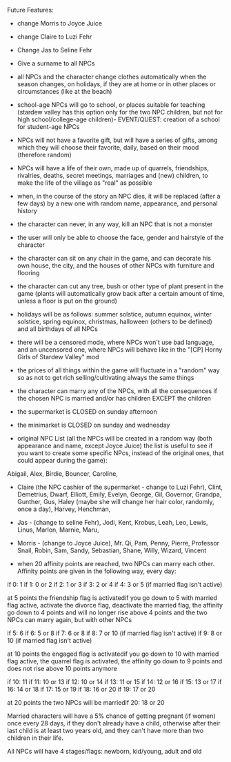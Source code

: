Future Features:

- change Morris to Joyce Juice
- change Claire to Luzi Fehr
- Change Jas to Seline Fehr
- Give a surname to all NPCs

- all NPCs and the character change clothes automatically when the season changes, on holidays, if they are at home or in other places or circumstances (like at the beach)

- school-age NPCs will go to school, or places suitable for teaching (stardew valley has this option only for the two NPC children, but not for high school/college-age children)- EVENT/QUEST: creation of a school for student-age NPCs

- NPCs will not have a favorite gift, but will have a series of gifts, among which they will choose their favorite, daily, based on their mood (therefore random)

- NPCs will have a life of their own, made up of quarrels, friendships, rivalries, deaths, secret meetings, marriages and (new) children, to make the life of the village as "real" as possible

- when, in the course of the story an NPC dies, it will be replaced (after a few days) by a new one with random name, appearance, and personal history

- the character can never, in any way, kill an NPC that is not a monster

- the user will only be able to choose the face, gender and hairstyle of the character

- the character can sit on any chair in the game, and can decorate his own house, the city, and the houses of other NPCs with furniture and flooring

- the character can cut any tree, bush or other type of plant present in the game (plants will automatically grow back after a certain amount of time, unless a floor is put on the ground)

- holidays will be as follows: summer solstice, autumn equinox, winter solstice, spring equinox, christmas, halloween (others to be defined) and all birthdays of all NPCs

- there will be a censored mode, where NPCs won't use bad language, and an uncensored one, where NPCs will behave like in the "[CP] Horny Girls of Stardew Valley" mod

- the prices of all things within the game will fluctuate in a "random" way so as not to get rich selling/cultivating always the same things

- the character can marry any of the NPCs, with all the consequences if the chosen NPC is married and/or has children EXCEPT the children

- the supermarket is CLOSED on sunday afternoon

- the minimarket is CLOSED on sunday and wednesday

- original NPC List (all the NPCs will be created in a random way (both appearance and name, except Joyce Juice) the list is useful to see if you want to create some specific NPcs, instead of the original ones, that could appear during the game): 

Abigail, 
Alex, 
Birdie, 
Bouncer, 
Caroline, 
- Claire (the NPC cashier of the supermarket - change to Luzi Fehr),
Clint, 
Demetrius, 
Dwarf, 
Elliott, 
Emily, 
Evelyn, 
George, 
Gil, 
Governor, 
Grandpa, 
Gunther, 
Gus, 
Haley (maybe she will change her hair color, randomly, once a day), 
Harvey, 
Henchman, 
- Jas - (change to seline Fehr), 
Jodi, 
Kent, 
Krobus, 
Leah, 
Leo, 
Lewis, 
Linus, 
Marlon, 
Marnie, 
Maru, 
- Morris - (change to Joyce Juice), 
Mr. Qi, 
Pam, 
Penny, 
Pierre, 
Professor Snail, 
Robin, 
Sam, 
Sandy, 
Sebastian, 
Shane, 
Willy, 
Wizard, 
Vincent

- when 20 affinity points are reached, two NPCs can marry each other. Affinity points are given in the following way, every day:

if 0: 1
if 1: 0 or 2
if 2: 1 or 3
if 3: 2 or 4
if 4: 3 or 5 (if married flag isn't active)

at 5 points the friendship flag is activatedif you go down to 5 with married flag active, activate the divorce flag, deactivate the married flag, the affinity go down to 4 points and will no longer rise above 4 points and the two NPCs can marry again, but with other NPCs

if 5: 6
if 6: 5 or 8
if 7: 6 or 8
if 8: 7 or 10 (if married flag isn't active)
if 9: 8 or 10 (if married flag isn't active)

at 10 points the engaged flag is activatedif you go down to 10 with married flag active, the quarrel flag is activated, the affinity go down to 9 points and does not rise above 10 points anymore

if 10: 11
if 11: 10 or 13
if 12: 10 or 14
if 13: 11 or 15
if 14: 12 or 16
if 15: 13 or 17
if 16: 14 or 18
if 17: 15 or 19
if 18: 16 or 20
if 19: 17 or 20

at 20 points the two NPCs will be marriedif 20: 18 or 20

Married characters will have a 5% chance of getting pregnant (if women) once every 28 days, if they don't already have a child, otherwise after their last child is at least two years old, and they can't have more than two children in their life.

All NPCs will have 4 stages/flags:
newborn, kid/young, adult and old
